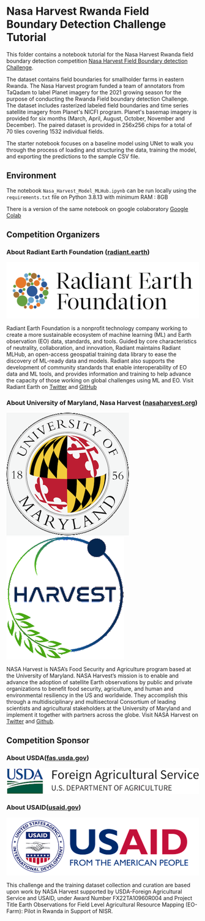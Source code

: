 # Nasa Harvest Rwanda Field Boundary Detection Challenge Tutorial

This folder contains a notebook tutorial for the Nasa Harvest Rwanda field boundary detection competition [Nasa Harvest Field Boundary detection Challenge](https://zindi.africa/competitions/nasa-harvest-field-boundary-detection-challenge). 

The dataset contains field boundaries for smallholder farms in eastern Rwanda. The Nasa Harvest program funded a team of annotators from TaQadam to label Planet imagery for the 2021 growing season for the purpose of conducting the Rwanda Field boundary detection Challenge. The dataset includes rasterized labeled field boundaries and time series satellite imagery from Planet's NICFI program. Planet's basemap imagery is provided for six months (March, April, August, October, November and December). The paired dataset is provided in 256x256 chips for a total of 70 tiles covering 1532 individual fields.

The starter notebook focuses on a baseline model using UNet to walk you through the process of loading and structuring the data, training the model, and exporting the predictions to the sample CSV file.

## Environment
The notebook `Nasa_Harvest_Model_MLHub.ipynb` can be run locally using the `requirements.txt` file on Python 3.8.13 with minimum RAM : 8GB

There is a version of the same notebook on google colaboratory [Google Colab](https://colab.research.google.com/gist/magabenza/f73b79da065913cdbbcdb080bc1d2be9/nasa_harvest_model_mlhub_colab.ipynb)

## Competition Organizers
### About Radiant Earth Foundation ([radiant.earth](https://radiant.earth))
![Radiant Earth Foundation Logo](/images/ref.png)

Radiant Earth Foundation is a nonprofit technology company working to create a more sustainable ecosystem of machine learning (ML) and Earth observation (EO) data, standards, and tools. Guided by core characteristics of neutrality, collaboration, and innovation, Radiant maintains Radiant MLHub, an open-access geospatial training data library to ease the discovery of ML-ready data and models. Radiant also supports the development of community standards that enable interoperability of EO data and ML tools, and provides information and training to help advance the capacity of those working on global challenges using ML and EO. Visit Radiant Earth on [Twitter](https://twitter.com/ourradiantearth) and [GitHub](https://github.com/radiantearth)
### About University of Maryland, Nasa Harvest ([nasaharvest.org](https://nasaharvest.org/))
![umd Logo](/images/umd.png)
![Nasa Harvest Logo](/images/harvest.png)

NASA Harvest is NASA’s Food Security and Agriculture program based at the University of Maryland. NASA Harvest’s mission is to enable and advance the adoption of satellite Earth observations by public and private organizations to benefit food security, agriculture, and human and environmental resiliency in the US and worldwide. They accomplish this through a multidisciplinary and multisectoral Consortium of leading scientists and agricultural stakeholders at the University of Maryland and implement it together with partners across the globe. Visit NASA Harvest on [Twitter](https://twitter.com/HarvestProgram) and [Github](https://github.com/nasaharvest/).

## Competition Sponsor
### About USDA([fas.usda.gov](https://www.fas.usda.gov))
![usda Logo](/images/usda.png)

### About USAID([usaid.gov](https://www.usaid.gov/))
![usaid Logo](/images/usaid.png)

This challenge and the training dataset collection and curation are based upon work by NASA Harvest supported by USDA-Foreign Agricultural Service and USAID, under Award Number FX22TA10960R004 and Project Title Earth Observations for Field Level Agricultural Resource Mapping (EO-Farm): Pilot in Rwanda in Support of NISR. 


